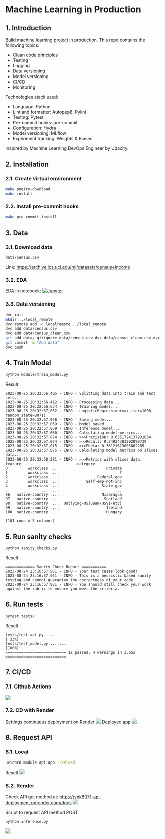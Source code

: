 # Machine Learning in Production

## 1. Introduction
Build machine learning project in production. This repo contains the following topics:
- Clean code principles
- Testing
- Logging
- Data versioning
- Model versioning
- CI/CD
- Monitoring

Technologies stack used:
- Language: Python
- Lint and formatter: Autopep8, Pylint
- Testing: Pytest
- Pre-commit hooks: pre-commit
- Configuration: Hydra
- Model versioning: MLflow
- Experiment tracking: Weights & Biases

Inspired by Machine Learning DevOps Engineer by Udacity.


## 2. Installation
### 2.1. Create virtual environment
```bash
make poetry-download
make install
```

### 2.2. Install pre-commit hooks
```bash
make pre-commit-install
```

## 3. Data
### 3.1. Download data
```bash
data/census.csv
```
Link: https://archive.ics.uci.edu/ml/datasets/census+income

### 3.2. EDA
EDA in notebook: [![Jupyter](https://img.shields.io/badge/jupyter-%23FA0F.svg?style=for-the-badge&logo=jupyter&logoColor=white)](EDA.ipynb)

### 3.3. Data versioning
```bash
dvc init
mkdir ../local_remote
dvc remote add -d localremote ../local_remote
dvc add data/census.csv
dvc add data/census_clean.csv
git add data/.gitignore data/census.csv.dvc data/census_clean.csv.dvc
git commit -m "Add data"
dvc push
```

## 4. Train Model
```bash
python module/train_model.py
```
Result
```
2023-08-25 20:32:56,405 - INFO - Splitting data into train and test sets...
2023-08-25 20:32:56,412 - INFO - Processing data...
2023-08-25 20:32:56,634 - INFO - Training model...
2023-08-25 20:32:57,052 - INFO - LogisticRegression(max_iter=1000, random_state=8071)
2023-08-25 20:32:57,058 - INFO - Saving model...
2023-08-25 20:32:57,059 - INFO - Model saved.
2023-08-25 20:32:57,059 - INFO - Inference model...
2023-08-25 20:32:57,060 - INFO - Calculating model metrics...
2023-08-25 20:32:57,074 - INFO - >>>Precision: 0.6551724137931034
2023-08-25 20:32:57,074 - INFO - >>>Recall: 0.24934383202099739
2023-08-25 20:32:57,075 - INFO - >>>Fbeta: 0.36121673003802285
2023-08-25 20:32:57,075 - INFO - Calculating model metrics on slices data...
2023-08-25 20:32:58,281 - INFO - >>>Metrics with slices data:             feature  ...                    category
0         workclass  ...                     Private
1         workclass  ...                           ?
2         workclass  ...                 Federal-gov
3         workclass  ...            Self-emp-not-inc
4         workclass  ...                   State-gov
..              ...  ...                         ...
96   native-country  ...                   Nicaragua
97   native-country  ...                    Scotland
98   native-country  ...  Outlying-US(Guam-USVI-etc)
99   native-country  ...                     Ireland
100  native-country  ...                     Hungary

[101 rows x 5 columns]
```

## 5. Run sanity checks
```bash
python sanity_checks.py
```
Result
```
============= Sanity Check Report ===========
2023-08-24 23:16:57,951 - INFO - Your test cases look good!
2023-08-24 23:16:57,951 - INFO - This is a heuristic based sanity testing and cannot guarantee the correctness of your code.
2023-08-24 23:16:57,951 - INFO - You should still check your work against the rubric to ensure you meet the criteria.
```

## 6. Run tests
```bash
pytest tests/
```
Result
```
tests/test_api.py ....                                                         [ 33%]
tests/test_model.py ........                                                   [100%]
=========================== 12 passed, 4 warnings in 3.65s ===========================
```

## 7. CI/CD
### 7.1. Github Actions
<img src="images/continuous_integration.png">

### 7.2. CD with Render
Settings continuous deployment on Render
<img src="images/settings_continuous_deployment.png">
Deployed app
<img src="images/continuous_deployment.png">

## 8. Request API
### 8.1. Local
```bash
uvicorn module.api:app --reload
```
Result
<img src="images/local_post.png">

### 8.2. Render
Check API get method at: https://vnk8071-api-deployment.onrender.com/docs
<img src=images/live_get.png>

Script to request API method POST
```bash
python inference.py
```
<img src="images/live_post.png">
